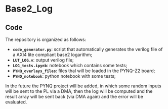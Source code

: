 # Base2_Log  

 ## Code 

The repository is organized as follows:
- **`code_generator.py`**: script that automatically generates the verilog file of a AXI4 lite compliant base2 logarithm;
- **`LUT_LOG.v`**: output verilog file;
- **`LOG_tests.ipynb`**: notebook which contains some tests;  
- **`PYNQ_overlays_files`**: files thal will be loaded in the PYNQ-Z2 board;
- **`PYNQ_notebook`**: python notebook with some tests;  

In the future the PYNQ project will be added, in which some random inputs will be sent to the PL via a DMA, then the log will be computed and the result array will be sent back (via DMA again) and the error will be evaluated.
